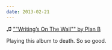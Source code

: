 ```yaml
---
date: 2013-02-21
---
```


♫ [""Writing’s On The Wall"" by Plan B](https://music.apple.com/gb/album/writings-on-the-wall/354074512?i=354074517)

Playing this album to death. So so good.
